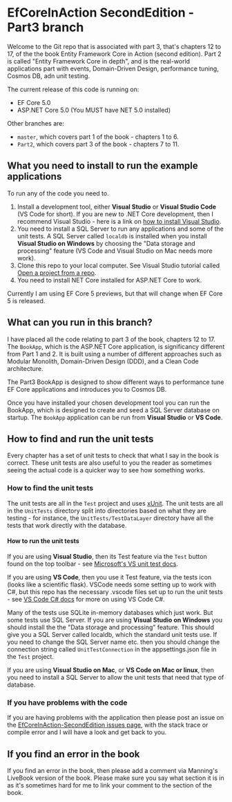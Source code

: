 # EfCoreInAction SecondEdition - Part3 branch

Welcome to the Git repo that is associated with part 3, that's chapters 12 to 17, of the the book Entity Framework Core in Action (second edition). Part 2 is called "Entity Framework Core in depth", and is the real-world applications part with events, Domain-Driven Design, performance tuning, Cosmos DB, adn unit testing.

The current release of this code is running on:

* EF Core 5.0
* ASP.NET Core 5.0 (You MUST have NET 5.0 installed)

Other branches are:

* `master`, which covers part 1 of the book - chapters 1 to 6.
* `Part2`, which covers part 3 of the book - chapters 7 to 11.

## What you need to install to run the example applications

To run any of the code you need to.

1. Install a development tool, either **Visual Studio** or **Visual Studio Code** (VS Code for short). If you are new to .NET Core development, then I recommend Visual Studio - here is a link on [how to install Visual Studio](http://mng.bz/2x0T).
2. You need to install a SQL Server to run any applications and some of the unit tests. A SQL Server called `localdb` is installed when you install **Visual Studio on Windows** by choosing the "Data storage and processing" feature (VS Code and Visual Studio on Mac needs more work).
3. Clone this repo to your local computer. See Visual Studio tutorial called [Open a project from a repo](https://docs.microsoft.com/en-us/visualstudio/get-started/tutorial-open-project-from-repo).
4. You need to install NET Core installed for ASP.NET Core to work.

Currently I am using EF Core 5 previews, but that will change when EF Core 5 is released.

## What can you run in this branch?

I have placed all the code relating to part 3 of the book, chapters 12 to 17. The  `BookApp`, which is the ASP.NET Core application, is significancy different from Part 1 and 2. It is built using a number of different approaches such as Modular Monolith, Domain-Driven Design (DDD), and a Clean Code architecture.

The Part3 BookApp is designed to show different ways to performance tune EF Core applications and introduces you to Cosmos DB.

Once you have installed your chosen development tool you can run the BookApp, which is designed to create and seed a SQL Server database on startup. The `BookApp` application can be run from **Visual Studio** or **VS Code**.

## How to find and run the unit tests

Every chapter has a set of unit tests to check that what I say in the book is correct. These unit tests are also useful to you the reader as sometimes seeing the actual code is a quicker way to see how something works.

### How to find the unit tests

The unit tests are all in the `Test` project and uses [xUnit](https://xunit.net/). The unit tests are all in the `UnitTests` directory split into directories based on what they are testing - for instance, the `UnitTests/TestDataLayer` directory have all the tests that work directly with the database.

#### How to run the unit tests

If you are using **Visual Studio**, then its Test feature via the `Test` button found on the top toolbar - see [Microsoft's VS unit test docs](https://docs.microsoft.com/en-us/visualstudio/test/unit-test-your-code).

If you are using **VS Code**, then you use it Test feature, via the tests icon (looks like a scientific flask). VSCode needs some setting up to work with C#, but this repo has the necessary .vscode files set up to run the unit tests - see [VS Code C# docs](https://code.visualstudio.com/docs/languages/csharp) for more on using VS Code C#.

Many of the tests use SQLite in-memory databases which just work. But some tests use SQL Server. If you are using **Visual Studio on Windows** you should install the  the  "Data storage and processing" feature. This should give you a SQL Server called localdb, which the standard unit tests use. If you need to change the SQL Server name etc. then you should change the connection string called `UnitTestConnection` in the appsettings.json file in the `Test` project.

If you are using **Visual Studio on Mac**, or **VS Code on Mac or linux**, then you need to install a SQL Server to allow the unit tests that need that type of database.

### If you have problems with the code

If you are having problems with the application then please post an issue on the [EfCoreInAction-SecondEdition issues page](https://github.com/JonPSmith/EfCoreinAction-SecondEdition/issues), with the stack trace or compile error and I will have a look and get back to you.

## If you find an error in the book

If you find an error in the book, then please add a comment via Manning's LiveBook version of the book. Please make sure you say what section it is in as it's sometimes hard for me to link your comment to the section of the book.
